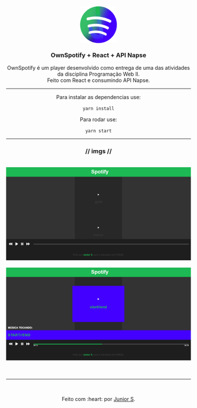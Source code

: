 <div align="center">
  <br>
 <a href="https://github.com/iamjunioru/mp3player-pweb2">
    <img align="center" src="https://github.com/iamjunioru/mp3player-pweb2/blob/main/public/icon1.png" alt="Logo" width="100" height="100">
  </a>
  

  <h3 align="center">OwnSpotify + React + API Napse</h3>

  <p align="center">
    OwnSpotify é um player desenvolvido como entrega de uma das atividades da disciplina Programação Web II.<br>
    Feito com React e consumindo API Napse. <br>
    
---
    
Para instalar as dependencias use:
```
yarn install
```
    
Para rodar use:
```
yarn start
```
  </p>
</div>

---

 <div align="center">
<h3 align="center">// imgs //</h3>
  <br>
  <img src="https://github.com/iamjunioru/mp3player-pweb2/blob/main/imgs/1.png" alt="img1"> <br><br>
  <img src="https://github.com/iamjunioru/mp3player-pweb2/blob/main/imgs/2.png" alt="img2"> <br><br>   
 <br>

---

  <div id="bottom"></div>
    <br>
  <p align="center">
     Feito com :heart: por <a href="https://github.com/iamjunioru">Junior S</a>.
    <br>
